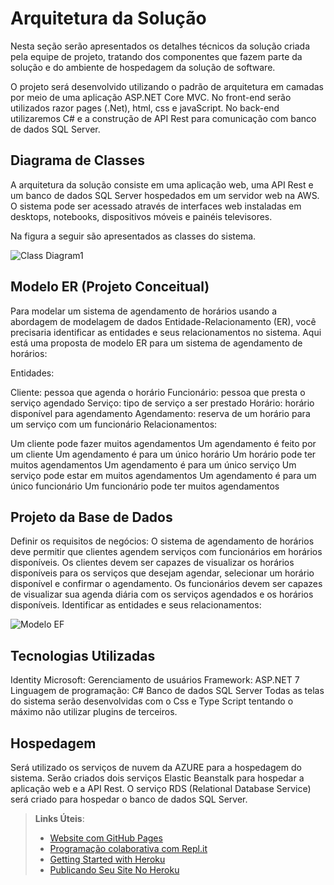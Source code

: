 # Arquitetura da Solução

Nesta seção serão apresentados os detalhes técnicos da solução criada pela equipe de projeto, tratando dos componentes que fazem parte da solução e do ambiente de hospedagem da solução de software.

O projeto será desenvolvido utilizando o padrão de arquitetura em camadas por meio de uma aplicação ASP.NET Core MVC. No front-end serão utilizados razor pages (.Net), html, css e javaScript. No back-end utilizaremos C# e a construção de API Rest para comunicação com banco de dados SQL Server.
## Diagrama de Classes

A arquitetura da solução consiste em uma aplicação web, uma API Rest e um banco de dados SQL Server hospedados em um servidor web na AWS. O sistema pode ser acessado através de interfaces web instaladas em desktops, notebooks, dispositivos móveis e painéis televisores.

Na figura a seguir são apresentados as classes do sistema.

![Class Diagram1](https://user-images.githubusercontent.com/112700596/230212711-a5d21efb-3ce6-44ce-8c5d-f0a7f45a17d9.jpg)

## Modelo ER (Projeto Conceitual)

Para modelar um sistema de agendamento de horários usando a abordagem de modelagem de dados Entidade-Relacionamento (ER), você precisaria identificar as entidades e seus relacionamentos no sistema. Aqui está uma proposta de modelo ER para um sistema de agendamento de horários:

Entidades:

Cliente: pessoa que agenda o horário
Funcionário: pessoa que presta o serviço agendado
Serviço: tipo de serviço a ser prestado
Horário: horário disponível para agendamento
Agendamento: reserva de um horário para um serviço com um funcionário
Relacionamentos:

Um cliente pode fazer muitos agendamentos
Um agendamento é feito por um cliente
Um agendamento é para um único horário
Um horário pode ter muitos agendamentos
Um agendamento é para um único serviço
Um serviço pode estar em muitos agendamentos
Um agendamento é para um único funcionário
Um funcionário pode ter muitos agendamentos


## Projeto da Base de Dados

Definir os requisitos de negócios: O sistema de agendamento de horários deve permitir que clientes agendem serviços com funcionários em horários disponíveis. Os clientes devem ser capazes de visualizar os horários disponíveis para os serviços que desejam agendar, selecionar um horário disponível e confirmar o agendamento. Os funcionários devem ser capazes de visualizar sua agenda diária com os serviços agendados e os horários disponíveis.
Identificar as entidades e seus relacionamentos:


![Modelo EF](https://user-images.githubusercontent.com/112700596/230214753-181537e4-7726-40f9-abd7-399a796c4c53.png)

## Tecnologias Utilizadas

Identity Microsoft: Gerenciamento de usuários
Framework: ASP.NET 7
Linguagem de programação: C#
Banco de dados SQL Server
Todas as telas do sistema serão desenvolvidas com o Css e Type Script tentando o máximo não utilizar plugins de terceiros.

## Hospedagem

Será utilizado os serviços de nuvem da AZURE para a hospedagem do sistema. Serão criados dois serviços Elastic Beanstalk para hospedar a aplicação web e a API Rest. O serviço RDS (Relational Database Service) será criado para hospedar o banco de dados SQL Server.

> **Links Úteis**:
>
> - [Website com GitHub Pages](https://pages.github.com/)
> - [Programação colaborativa com Repl.it](https://repl.it/)
> - [Getting Started with Heroku](https://devcenter.heroku.com/start)
> - [Publicando Seu Site No Heroku](http://pythonclub.com.br/publicando-seu-hello-world-no-heroku.html)
